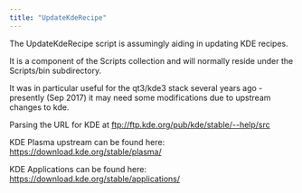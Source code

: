 ```yaml
---
title: "UpdateKdeRecipe"
---
```


The UpdateKdeRecipe script is assumingly aiding in updating KDE recipes.

It is a component of the Scripts collection and will normally reside 
under the Scripts/bin subdirectory.

It was in particular useful for the qt3/kde3 stack several years ago -
presently (Sep 2017) it may need some modifications due to upstream
changes to kde.

Parsing the URL for KDE at ftp://ftp.kde.org/pub/kde/stable/--help/src

KDE Plasma upstream can be found here: https://download.kde.org/stable/plasma/

KDE Applications can be found here: https://download.kde.org/stable/applications/
